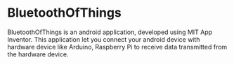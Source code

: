 # BluetoothOfThings
BluetoothOfThings is an android application, developed using MIT App Inventor. This application let you connect your android device with hardware device like Arduino, Raspberry Pi to receive data transmitted from the hardware device.
